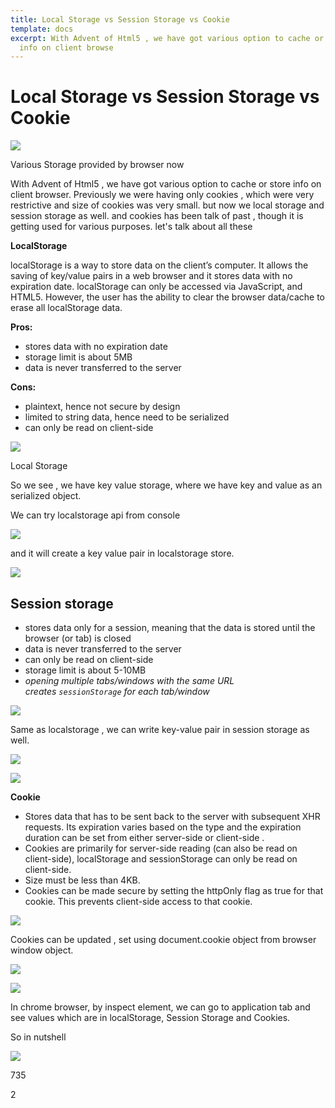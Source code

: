 ```yaml
---
title: Local Storage vs Session Storage vs Cookie
template: docs
excerpt: With Advent of Html5 , we have got various option to cache or store
  info on client browse
---
```


<!--StartFragment-->

# Local Storage vs Session Storage vs Cookie

![](https://miro.medium.com/max/945/1*QeNFRIwzwOLhxuK1nIxQnQ.png)

Various Storage provided by browser now

With Advent of Html5 , we have got various option to cache or store info on client browser. Previously we were having only cookies , which were very restrictive and size of cookies was very small. but now we local storage and session storage as well. and cookies has been talk of past , though it is getting used for various purposes. let's talk about all these

**LocalStorage**

localStorage is a way to store data on the client’s computer. It allows the saving of key/value pairs in a web browser and it stores data with no expiration date. localStorage can only be accessed via JavaScript, and HTML5. However, the user has the ability to clear the browser data/cache to erase all localStorage data.

**Pros:**

- stores data with no expiration date
- storage limit is about 5MB
- data is never transferred to the server

**Cons:**

- plaintext, hence not secure by design
- limited to string data, hence need to be serialized
- can only be read on client-side

![](https://miro.medium.com/max/945/1*LpuLoMck-uh1uWAFWNTf1Q.png)

Local Storage

So we see , we have key value storage, where we have key and value as an serialized object.

We can try localstorage api from console

![](https://miro.medium.com/max/945/1*BvoYTQ2CRKp7QVY8XaE2hg.png)

and it will create a key value pair in localstorage store.

![](https://miro.medium.com/max/945/1*B3ga4cEWHjXf8VNwj_Necg.png)

## Session storage

- stores data only for a session, meaning that the data is stored until the browser (or tab) is closed
- data is never transferred to the server
- can only be read on client-side
- storage limit is about 5-10MB
- _opening multiple tabs/windows with the same URL creates `sessionStorage` for each tab/window_

![](https://miro.medium.com/max/945/1*W4FwtdJDR6bgwr9OoGOg7A.png)

Same as localstorage , we can write key-value pair in session storage as well.

![](https://miro.medium.com/max/945/1*ncQaoqDD5AND6UhCAP4YIA.png)

![](https://miro.medium.com/max/945/1*lfoLRY1RCxQz3D00yuyfHw.png)

**Cookie**

- Stores data that has to be sent back to the server with subsequent XHR requests. Its expiration varies based on the type and the expiration duration can be set from either server-side or client-side .
- Cookies are primarily for server-side reading (can also be read on client-side), localStorage and sessionStorage can only be read on client-side.
- Size must be less than 4KB.
- Cookies can be made secure by setting the httpOnly flag as true for that cookie. This prevents client-side access to that cookie.

![](https://miro.medium.com/max/945/1*yWo1Hx03-gRJUSjHgxYlXg.png)

Cookies can be updated , set using document.cookie object from browser window object.

![](https://miro.medium.com/max/945/1*7poCXxcY4X2_bD7xBoGDow.png)

![](https://miro.medium.com/max/945/1*nfHxHxF1BJG-yM0XQG9oUQ.png)

In chrome browser, by inspect element, we can go to application tab and see values which are in localStorage, Session Storage and Cookies.

So in nutshell

![](https://miro.medium.com/max/945/1*dMoXCZgsdlQoSITo5BdXoA.png)

[](https://medium.com/m/signin?actionUrl=https%3A%2F%2Fmedium.com%2F_%2Fvote%2Fp%2F22655ff75a8&operation=register&redirect=https%3A%2F%2Fkrishankantsinghal.medium.com%2Flocal-storage-vs-session-storage-vs-cookie-22655ff75a8&user=krishankant+singhal&userId=f2b97103cb80&source=-----22655ff75a8---------------------clap_footer-----------)

735

2

<!--EndFragment-->
